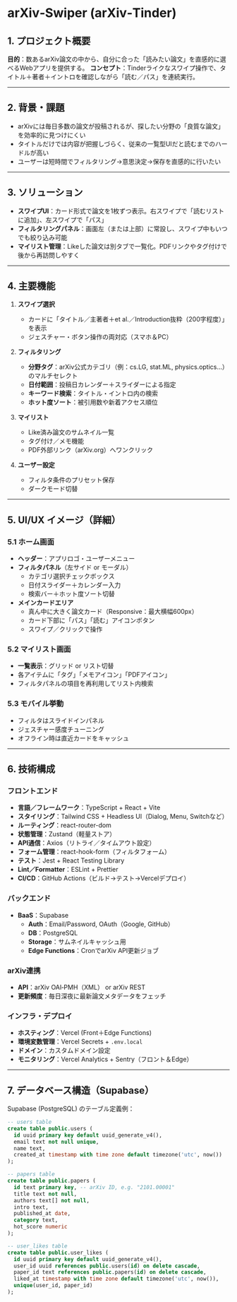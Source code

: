 # arXiv‑Swiper (arXiv‑Tinder)

## 1. プロジェクト概要

**目的**：数あるarXiv論文の中から、自分に合った「読みたい論文」を直感的に選べるWebアプリを提供する。
**コンセプト**：Tinderライクなスワイプ操作で、タイトル＋著者＋イントロを確認しながら「読む／パス」を連続実行。

---

## 2. 背景・課題

- arXivには毎日多数の論文が投稿されるが、探したい分野の「良質な論文」を効率的に見つけにくい
- タイトルだけでは内容が把握しづらく、従来の一覧型UIだと読むまでのハードルが高い
- ユーザーは短時間でフィルタリング→意思決定→保存を直感的に行いたい

---

## 3. ソリューション

- **スワイプUI**：カード形式で論文を1枚ずつ表示。右スワイプで「読むリストに追加」、左スワイプで「パス」
- **フィルタリングパネル**：画面左（または上部）に常設し、スワイプ中もいつでも絞り込み可能
- **マイリスト管理**：Likeした論文は別タブで一覧化。PDFリンクやタグ付けで後から再訪問しやすく

---

## 4. 主要機能

1. **スワイプ選択**  
   - カードに「タイトル／主著者＋et al.／Introduction抜粋（200字程度）」を表示  
   - ジェスチャー・ボタン操作の両対応（スマホ＆PC）

2. **フィルタリング**  
   - **分野タグ**：arXiv公式カテゴリ（例：cs.LG, stat.ML, physics.optics…）のマルチセレクト  
   - **日付範囲**：投稿日カレンダー＋スライダーによる指定  
   - **キーワード検索**：タイトル・イントロ内の検索  
   - **ホット度ソート**：被引用数や新着アクセス順位

3. **マイリスト**  
   - Like済み論文のサムネイル一覧  
   - タグ付け／メモ機能  
   - PDF外部リンク（arXiv.org）へワンクリック

4. **ユーザー設定**  
   - フィルタ条件のプリセット保存  
   - ダークモード切替

---

## 5. UI/UX イメージ（詳細）

### 5.1 ホーム画面

- **ヘッダー**：アプリロゴ・ユーザーメニュー
- **フィルタパネル**（左サイド or モーダル）  
  - カテゴリ選択チェックボックス  
  - 日付スライダー＋カレンダー入力  
  - 検索バー＋ホット度ソート切替
- **メインカードエリア**  
  - 真ん中に大きく論文カード（Responsive：最大横幅600px）  
  - カード下部に「パス」「読む」アイコンボタン  
  - スワイプ／クリックで操作

### 5.2 マイリスト画面

- **一覧表示**：グリッド or リスト切替
- 各アイテムに「タグ」「メモアイコン」「PDFアイコン」
- フィルタパネルの項目を再利用してリスト内検索

### 5.3 モバイル挙動

- フィルタはスライドインパネル
- ジェスチャー感度チューニング
- オフライン時は直近カードをキャッシュ

---

## 6. 技術構成

### フロントエンド

- **言語／フレームワーク**：TypeScript + React + Vite
- **スタイリング**：Tailwind CSS + Headless UI（Dialog, Menu, Switchなど）
- **ルーティング**：react-router-dom
- **状態管理**：Zustand（軽量ストア）
- **API通信**：Axios（リトライ／タイムアウト設定）
- **フォーム管理**：react-hook-form（フィルタフォーム）
- **テスト**：Jest + React Testing Library
- **Lint／Formatter**：ESLint + Prettier
- **CI/CD**：GitHub Actions（ビルド→テスト→Vercelデプロイ）

### バックエンド

- **BaaS**：Supabase
  - **Auth**：Email/Password, OAuth（Google, GitHub）
  - **DB**：PostgreSQL
  - **Storage**：サムネイルキャッシュ用
  - **Edge Functions**：CronでarXiv API更新ジョブ

### arXiv連携

- **API**：arXiv OAI‑PMH（XML） or arXiv REST
- **更新頻度**：毎日深夜に最新論文メタデータをフェッチ

### インフラ・デプロイ

- **ホスティング**：Vercel (Front＋Edge Functions)
- **環境変数管理**：Vercel Secrets + `.env.local`
- **ドメイン**：カスタムドメイン設定
- **モニタリング**：Vercel Analytics + Sentry（フロント＆Edge）

---

## 7. データベース構造（Supabase）
Supabase (PostgreSQL) のテーブル定義例：

```sql
-- users table
create table public.users (
  id uuid primary key default uuid_generate_v4(),
  email text not null unique,
  name text,
  created_at timestamp with time zone default timezone('utc', now())
);

-- papers table
create table public.papers (
  id text primary key, -- arXiv ID, e.g. "2101.00001"
  title text not null,
  authors text[] not null,
  intro text,
  published_at date,
  category text,
  hot_score numeric
);

-- user_likes table
create table public.user_likes (
  id uuid primary key default uuid_generate_v4(),
  user_id uuid references public.users(id) on delete cascade,
  paper_id text references public.papers(id) on delete cascade,
  liked_at timestamp with time zone default timezone('utc', now()),
  unique(user_id, paper_id)
);
```

